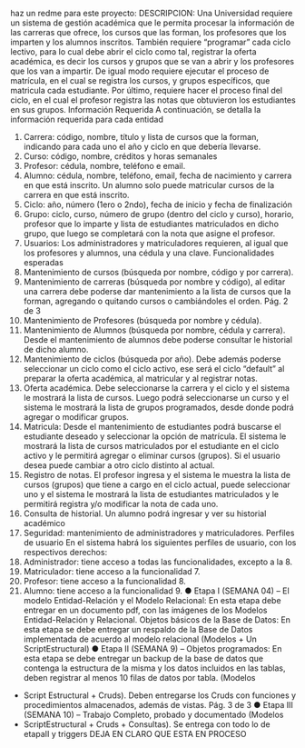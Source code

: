 haz un redme para este proyecto: DESCRIPCION:
Una Universidad requiere un sistema de gestión académica que le permita procesar la 
información de las carreras que ofrece, los cursos que las forman, los profesores que los 
imparten y los alumnos inscritos. También requiere “programar” cada ciclo lectivo, para lo 
cual debe abrir el ciclo como tal, registrar la oferta académica, es decir los cursos y grupos 
que se van a abrir y los profesores que los van a impartir. De igual modo requiere ejecutar 
el proceso de matrícula, en el cual se registra los cursos, y grupos específicos, que matricula 
cada estudiante. Por último, requiere hacer el proceso final del ciclo, en el cual el profesor 
registra las notas que obtuvieron los estudiantes en sus grupos.
Información Requerida
A continuación, se detalla la información requerida para cada entidad
1. Carrera: código, nombre, título y lista de cursos que la forman, indicando para cada 
uno el año y ciclo en que debería llevarse.
2. Curso: código, nombre, créditos y horas semanales
3. Profesor: cédula, nombre, teléfono e email.
4. Alumno: cédula, nombre, teléfono, email, fecha de nacimiento y carrera en que está 
inscrito. Un alumno solo puede matricular cursos de la carrera en que está inscrito.
5. Ciclo: año, número (1ero o 2ndo), fecha de inicio y fecha de finalización
6. Grupo: ciclo, curso, número de grupo (dentro del ciclo y curso), horario, profesor que 
lo imparte y lista de estudiantes matriculados en dicho grupo, que luego se 
completará con la nota que asigne el profesor.
7. Usuarios: Los administradores y matriculadores requieren, al igual que los 
profesores y alumnos, una cédula y una clave.
Funcionalidades esperadas
1. Mantenimiento de cursos (búsqueda por nombre, código y por carrera).
2. Mantenimiento de carreras (búsqueda por nombre y código), al editar una carrera 
debe poderse dar mantenimiento a la lista de cursos que la forman, agregando o 
quitando cursos o cambiándoles el orden.
Pág. 2 de 3
3. Mantenimiento de Profesores (búsqueda por nombre y cédula).
4. Mantenimiento de Alumnos (búsqueda por nombre, cédula y carrera). Desde el 
mantenimiento de alumnos debe poderse consultar le historial de dicho alumno.
5. Mantenimiento de ciclos (búsqueda por año). Debe además poderse seleccionar un 
ciclo como el ciclo activo, ese será el ciclo “default” al preparar la oferta académica, 
al matricular y al registrar notas.
6. Oferta académica. Debe seleccionarse la carrera y el ciclo y el sistema le mostrará la 
lista de cursos. Luego podrá seleccionarse un curso y el sistema le mostrará la lista 
de grupos programados, desde donde podrá agregar o modificar grupos.
7. Matricula: Desde el mantenimiento de estudiantes podrá buscarse el estudiante 
deseado y seleccionar la opción de matrícula. El sistema le mostrará la lista de cursos 
matriculados por el estudiante en el ciclo activo y le permitirá agregar o eliminar 
cursos (grupos). Si el usuario desea puede cambiar a otro ciclo distinto al actual.
8. Registro de notas. El profesor ingresa y el sistema le muestra la lista de cursos 
(grupos) que tiene a cargo en el ciclo actual, puede seleccionar uno y el sistema le 
mostrará la lista de estudiantes matriculados y le permitirá registra y/o modificar la 
nota de cada uno.
9. Consulta de historial. Un alumno podrá ingresar y ver su historial académico
10. Seguridad: mantenimiento de administradores y matriculadores.
Perfiles de usuario
En el sistema habrá los siguientes perfiles de usuario, con los respectivos derechos:
1. Administrador: tiene acceso a todas las funcionalidades, excepto a la 8.
2. Matriculador: tiene acceso a la funcionalidad 7.
3. Profesor: tiene acceso a la funcionalidad 8.
4. Alumno: tiene acceso a la funcionalidad 9.
● Etapa I (SEMANA 04) – El modelo Entidad-Relación y el Modelo Relacional: En 
esta etapa debe entregar en un documento pdf, con las imágenes de los Modelos 
Entidad-Relación y Relacional. Objetos básicos de la Base de Datos: En esta etapa se 
debe entregar un respaldo de la Base de Datos implementada de acuerdo al modelo 
relacional (Modelos + Un ScriptEstructural)
● Etapa II (SEMANA 9) – Objetos programados: En esta etapa se debe entregar un 
backup de la base de datos que contenga la estructura de la misma y los datos 
incluidos en las tablas, deben registrar al menos 10 filas de datos por tabla. (Modelos 
+ Script Estructural + Cruds). Deben entregarse los Cruds con funciones y 
procedimientos almacenados, además de vistas.
Pág. 3 de 3
● Etapa III (SEMANA 10) – Trabajo Completo, probado y documentado (Modelos 
+ ScriptEstructural + Cruds + Consultas). Se entrega con todo lo de etapaII y 
triggers DEJA EN CLARO QUE ESTA EN PROCESO
